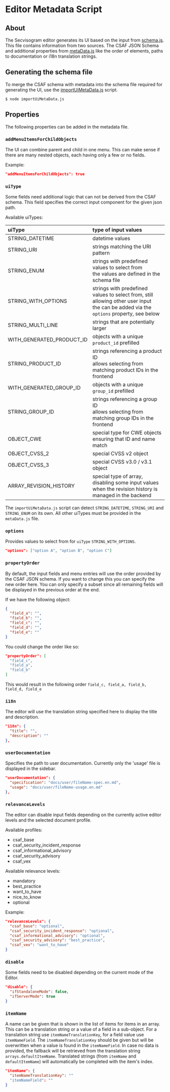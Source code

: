 # Editor Metadata Script

## About

The Secvisogram editor generates its UI based on the input from
[schema.js](../../lib/app/SecvisogramPage/View/FormEditor/schema.js).
This file contains information from two sources. The CSAF JSON Schema and
additional properties from [metaData.js](metaData.js) like the order of
elements, paths to documentation or i18n translation strings.

## Generating the schema file

To merge the CSAF schema with metadata into the schema file required
for generating the UI, use the [importUiMetaData.js](../importUiMetaData.js)
script.

```
$ node importUiMetaData.js
```

## Properties

The following properties can be added in the metadata file.

### `addMenuItemsForChildObjects`

The UI can combine parent and child in one menu. This can make sense if
there are many nested objects, each having only a few or no fields.

Example:

```json
"addMenuItemsForChildObjects": true
```

### `uiType`

Some fields need additional logic that can not be derived from the CSAF schema.
This field specifies the correct input component for the given json path.

Available uiTypes:

| uiType                    | type of input values                                                                                                                       |
| :------------------------ |:-------------------------------------------------------------------------------------------------------------------------------------------|
| STRING_DATETIME           | datetime values                                                                                                                            |
| STRING_URI                | strings matching the URI pattern                                                                                                           |
| STRING_ENUM               | strings with predefined values to select from<br/> the values are defined in the schema file                                               |
| STRING_WITH_OPTIONS       | strings with predefined values to select from, still allowing other user input<br/> the can be added via the `options` property, see below |
| STRING_MULTI_LINE         | strings that are potentially larger                                                                                                        |
| WITH_GENERATED_PRODUCT_ID | objects with a unique `product_id` prefilled                                                                                               |
| STRING_PRODUCT_ID         | strings referencing a product ID<br/> allows selecting from matching product IDs in the frontend                                           |
| WITH_GENERATED_GROUP_ID   | objects with a unique `group_id` prefilled                                                                                                 |
| STRING_GROUP_ID           | strings referencing a group ID<br/> allows selecting from matching group IDs in the frontend                                               |
| OBJECT_CWE                | special type for CWE objects ensuring that ID and name match                                                                               |
| OBJECT_CVSS_2             | special CVSS v2 object                                                                                                                     |
| OBJECT_CVSS_3             | special CVSS v3.0 / v3.1 object                                                                                                             |
| ARRAY_REVISION_HISTORY    | special type of array, disabling some input values when the revision history is managed in the backend                                     |

The `importUiMetaData.js` script can detect `STRING_DATETIME`, `STRING_URI`
and `STRING_ENUM` on its own. All other uiTypes must be provided in the
`metaData.js` file.

### `options`

Provides values to select from for `uiType` `STRING_WITH_OPTIONS`.

```json
"options": ["option A", "option B", "option C"]
```

### `propertyOrder`

By default, the input fields and menu entries will use the order provided by
the CSAF JSON schema. If you want to change this you can specify the new
order here. You can only specify a subset since all remaining fields will be
displayed in the previous order at the end.

If we have the following object:

```json
{
  "field_a": "",
  "field_b": "",
  "field_c": "",
  "field_d": "",
  "field_e": ""
}
```

You could change the order like so:

```json
"propertyOrder": [
  "field_c",
  "field_a",
  "field_b"
]
```

This would result in the following order `field_c, field_a, field_b, field_d, field_e`

### `i18n`

The editor will use the translation string specified here to display the
title and description.

```json
"i18n": {
  "title": "",
  "description": ""
},
```

### `userDocumentation`

Specifies the path to user documentation. Currently only the 'usage' file is
displayed in the sidebar.

```json
"userDocumentation": {
  "specification": "docs/user/fileName-spec.en.md",
  "usage": "docs/user/fileName-usage.en.md"
},
```

### `relevanceLevels`

The editor can disable input fields depending on the currently active editor
levels and the selected document profile.

Available profiles:

- csaf_base
- csaf_security_incident_response
- csaf_informational_advisory
- csaf_security_advisory
- csaf_vex

Available relevance levels:

- mandatory
- best_practice
- want_to_have
- nice_to_know
- optional

Example:

```json
"relevanceLevels": {
  "csaf_base": "optional",
  "csaf_security_incident_response": "optional",
  "csaf_informational_advisory": "optional",
  "csaf_security_advisory": "best_practice",
  "csaf_vex": "want_to_have"
}
```

### `disable`

Some fields need to be disabled depending on the current mode of the Editor.

```json
"disable": {
  "ifStandaloneMode": false,
  "ifServerMode": true
}
```

### `itemName`

A name can be given that is shown in the list of items for items in an array.
This can be a translation string or a value of a field in a sub-object.
For a translation string use `itemNameTranslationKey`, for a field value use `itemNameField`.
The `itemNameTranslationKey` should be given but will be overwritten when a value is found in the `itemNameField`.
In case no data is provided, the fallback will be retrieved from the translation string `arrays.defaultItemName`.
Translated strings (from `itemName` and `defaultItemName`) will automatically be completed with the item's index.

```json
"itemName": {
  "itemNameTranslationKey": ""
  "itemNameField": ""
}
```

